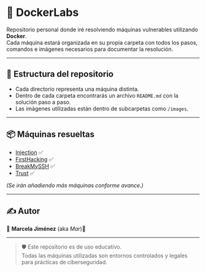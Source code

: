 # 🐳 DockerLabs

Repositorio personal donde iré resolviendo máquinas vulnerables utilizando **Docker**.  
Cada máquina estará organizada en su propia carpeta con todos los pasos, comandos e imágenes necesarios para documentar la resolución.

---

## 📁 Estructura del repositorio

- Cada directorio representa una máquina distinta.
- Dentro de cada carpeta encontrarás un archivo `README.md` con la solución paso a paso.
- Las imágenes utilizadas están dentro de subcarpetas como `/images`.

---

## 📦 Máquinas resueltas

- [Injection](./Injection) ✅  
- [FirstHacking](./FirstHacking) ✅
- [BreakMySSH](./BreakMySSH/) ✅
- [Trust](./Trust/) ✅

_(Se irán añadiendo más máquinas conforme avance.)_

---

## ✍️ Autor

👩 **Marcela Jiménez** (aka *Mar*)🐉

---

> 🛡️ Este repositorio es de uso educativo.  
> Todas las máquinas utilizadas son entornos controlados y legales para prácticas de ciberseguridad.

